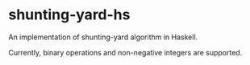 # shunting-yard-hs

An implementation of shunting-yard algorithm in Haskell.

Currently, binary operations and non-negative integers are supported.